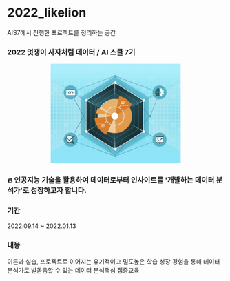 # 2022_likelion
AIS7에서 진행한 프로젝트를 정리하는 공간

### 2022 멋쟁이 사자처럼 데이터 / AI 스쿨 7기

<p align='center'><img src='img/likelion_logo.png' width="60%"></p>

### 🔥 **인공지능 기술**을 활용하여 데이터로부터 인사이트를 '**개발하는 데이터 분석가**'로 성장하고자 합니다.

### 기간
2022.09.14 ~ 2022.01.13 <br/>
### 내용
이론과 실습, 프로젝트로 이어지는 유기적이고 밀도높은 학습 성장 경험을 통해 데이터 분석가로 발돋움할 수 있는 데이터 분석핵심 집중교육

